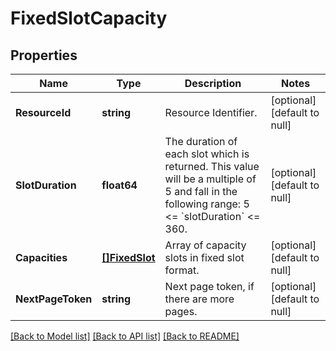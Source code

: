 # FixedSlotCapacity

## Properties
Name | Type | Description | Notes
------------ | ------------- | ------------- | -------------
**ResourceId** | **string** | Resource Identifier. | [optional] [default to null]
**SlotDuration** | **float64** | The duration of each slot which is returned. This value will be a multiple of 5 and fall in the following range: 5 &lt;&#x3D; &#x60;slotDuration&#x60; &lt;&#x3D; 360. | [optional] [default to null]
**Capacities** | [**[]FixedSlot**](FixedSlot.md) | Array of capacity slots in fixed slot format. | [optional] [default to null]
**NextPageToken** | **string** | Next page token, if there are more pages. | [optional] [default to null]

[[Back to Model list]](../README.md#documentation-for-models) [[Back to API list]](../README.md#documentation-for-api-endpoints) [[Back to README]](../README.md)

